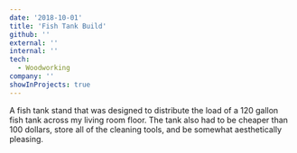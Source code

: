 ```yaml
---
date: '2018-10-01'
title: 'Fish Tank Build'
github: ''
external: ''
internal: ''
tech:
  - Woodworking
company: ''
showInProjects: true
---
```


A fish tank stand that was designed to distribute the load of a 120 gallon fish tank across my living room floor. The tank also had to be cheaper than 100 dollars, store all of the cleaning tools, and be somewhat aesthetically pleasing.

